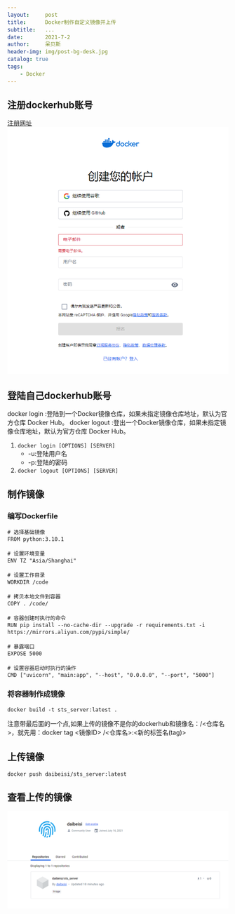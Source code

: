```yaml
---
layout:     post
title:      Docker制作自定义镜像并上传
subtitle:   ...
date:       2021-7-2
author:     呆贝斯
header-img: img/post-bg-desk.jpg
catalog: true
tags:
    - Docker
---
```

## 注册dockerhub账号
[注册网址](https://hub.docker.com/signup)
![注册页面](/img/img_34.png)

## 登陆自己dockerhub账号

docker login :登陆到一个Docker镜像仓库，如果未指定镜像仓库地址，默认为官方仓库 Docker Hub。
docker logout :登出一个Docker镜像仓库，如果未指定镜像仓库地址，默认为官方仓库 Docker Hub。

1. `docker login [OPTIONS] [SERVER]`
    * -u:登陆用户名
    * -p:登陆的密码
2. `docker logout [OPTIONS] [SERVER]`

## 制作镜像

### 编写Dockerfile

```
# 选择基础镜像
FROM python:3.10.1

# 设置环境变量
ENV TZ "Asia/Shanghai"

# 设置工作目录
WORKDIR /code

# 拷贝本地文件到容器
COPY . /code/

# 容器创建时执行的命令
RUN pip install --no-cache-dir --upgrade -r requirements.txt -i https://mirrors.aliyun.com/pypi/simple/

# 暴露端口
EXPOSE 5000

# 设置容器启动时执行的操作
CMD ["uvicorn", "main:app", "--host", "0.0.0.0", "--port", "5000"]
```

### 将容器制作成镜像

```shell
docker build -t sts_server:latest .
```
注意带最后面的一个点,如果上传的镜像不是你的dockerhub和镜像名：<Docker ID>/<仓库名>，就先用：docker tag <镜像ID> <Docker ID>/<仓库名>:<新的标签名(tag)>

## 上传镜像

```shell
docker push daibeisi/sts_server:latest
```

## 查看上传的镜像
![上传镜像](/img/img_35.png)


